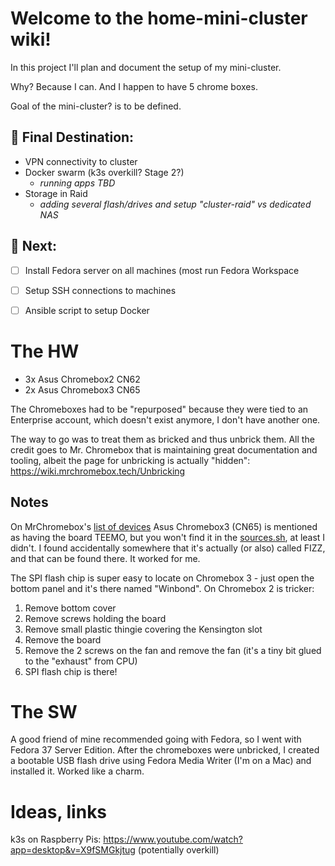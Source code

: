 # Welcome to the home-mini-cluster wiki!

In this project I'll plan and document the setup of my mini-cluster.

Why? Because I can. And I happen to have 5 chrome boxes.

Goal of the mini-cluster? is to be defined.

## 🎯 Final Destination:
- VPN connectivity to cluster
- Docker swarm (k3s overkill? Stage 2?)
  - _running apps TBD_
- Storage in Raid
  - _adding several flash/drives and setup "cluster-raid" vs dedicated NAS_


## 🚧 Next:
- [ ] Install Fedora server on all machines (most run Fedora Workspace
- [ ] Setup SSH connections to machines
- [ ] Ansible script to setup Docker


# The HW

* 3x Asus Chromebox2 CN62
* 2x Asus Chromebox3 CN65

The Chromeboxes had to be "repurposed" because they were tied to an Enterprise account, which doesn't exist anymore, I don't have another one.

The way to go was to treat them as bricked and thus unbrick them. All the credit goes to Mr. Chromebox that is maintaining great documentation and tooling, albeit the page for unbricking is actually "hidden": https://wiki.mrchromebox.tech/Unbricking

## Notes 
On MrChromebox's [list of devices](https://wiki.mrchromebox.tech/Supported_Devices) Asus Chromebox3 (CN65) is mentioned as having the board TEEMO, but you won't find it in the [sources.sh](https://github.com/MrChromebox/scripts/blob/master/sources.sh), at least I didn't. I found accidentally somewhere that it's actually (or also) called FIZZ, and that can be found there. It worked for me.

The SPI flash chip is super easy to locate on Chromebox 3 - just open the bottom panel and it's there named "Winbond". On Chromebox 2 is tricker: 
1. Remove bottom cover
2. Remove screws holding the board
3. Remove small plastic thingie covering the Kensington slot
4. Remove the board
5. Remove the 2 screws on the fan and remove the fan (it's a tiny bit glued to the "exhaust" from CPU)
6. SPI flash chip is there!

# The SW

A good friend of mine recommended going with Fedora, so I went with Fedora 37 Server Edition. After the chromeboxes were unbricked, I created a bootable USB flash drive using Fedora Media Writer (I'm on a Mac) and installed it. Worked like a charm.




# Ideas, links

k3s on Raspberry Pis: https://www.youtube.com/watch?app=desktop&v=X9fSMGkjtug
(potentially overkill)
